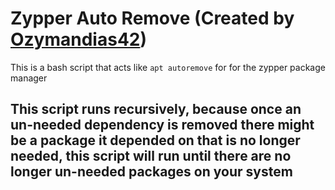 # Zypper Auto Remove (Created by [Ozymandias42](https://github.com/Ozymandias42))
This is a bash script that acts like `apt autoremove` for for the zypper package manager

## This script runs recursively, because once an un-needed dependency is removed there might be a package it depended on that is no longer needed, this script will run until there are no longer un-needed packages on your system
